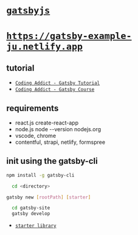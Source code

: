 # [`gatsbyjs`](https://www.gatsbyjs.org/)

# [`https://gatsby-example-ju.netlify.app`](https://gatsby-example-ju.netlify.app)

## tutorial

- [`Coding Addict - Gatsby Tutorial`](https://www.youtube.com/watch?v=5Mam9NuxwQc&t=458s)
- [`Coding Addict - Gatsby Course`](https://www.udemy.com/course/gatsby-tutorial-and-projects-course/)

## requirements

- react.js create-react-app
- node.js node --version nodejs.org
- vscode, chrome
- contentful, strapi, netlify, formspree

## init using the gatsby-cli

```sh
npm install -g gatsby-cli

  cd <directory>

gatsby new [rootPath] [starter]

  cd gatsby-site
  gatsby develop
```

- [`starter library`](https://www.gatsbyjs.org/starters/?s=hello&v=2)
